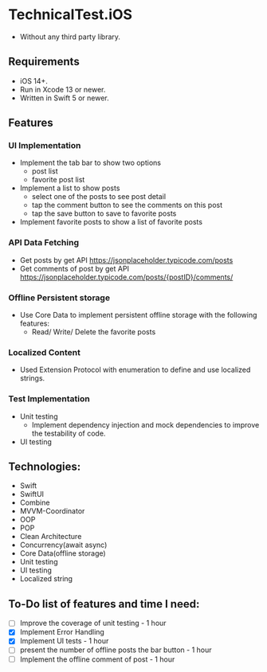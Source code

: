 # TechnicalTest.iOS
* Without any third party library.

## Requirements
- iOS 14+.
- Run in Xcode 13 or newer.
- Written in Swift 5 or newer.

## Features
### UI Implementation
- Implement the tab bar to show two options
  - post list
  - favorite post list
- Implement a list to show posts
  - select one of the posts to see post detail
  - tap the comment button to see the comments on this post
  - tap the save button to save to favorite posts
- Implement favorite posts to show a list of favorite posts
### API Data Fetching
- Get posts by get API https://jsonplaceholder.typicode.com/posts
- Get comments of post by get API https://jsonplaceholder.typicode.com/posts/{postID}/comments/
### Offline Persistent storage
- Use Core Data to implement persistent offline storage with the following features:
  - Read/ Write/ Delete the favorite posts
### Localized Content
- Used Extension Protocol with enumeration to define and use localized strings.
### Test Implementation
- Unit testing
  - Implement dependency injection and mock dependencies to improve the testability of code.
- UI testing

## Technologies:
- Swift
- SwiftUI
- Combine
- MVVM-Coordinator
- OOP
- POP
- Clean Architecture
- Concurrency(await async)
- Core Data(offline storage)
- Unit testing
- UI testing
- Localized string

## To-Do list of features and time I need:
- [ ] Improve the coverage of unit testing - 1 hour
- [x] Implement Error Handling
- [x] Implement UI tests - 1 hour
- [ ] present the number of offline posts the bar button - 1 hour
- [ ] Implement the offline comment of post - 1 hour
